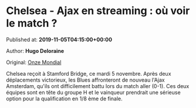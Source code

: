 
# Chelsea - Ajax en streaming : où voir le match ?

Published at: **2019-11-05T04:15:00+00:00**

Author: **Hugo Deloraine**

Original: [Onze Mondial](http://www.onzemondial.com/ligue-des-champions/chelsea-ajax-en-streaming-ou-voir-le-match-201614)

Chelsea reçoit à Stamford Bridge, ce mardi 5 novembre. Après deux déplacements victorieux, les Blues affronteront de nouveau l'Ajax Amsterdam, qu'ils ont difficilement battu lors du match aller (0-1). Ces deux équipes sont en tête du groupe H et le vainqueur prendrait une sérieuse option pour la qualification en 1/8 ème de finale. 
